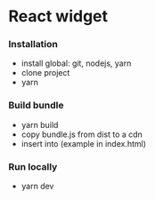 # React widget


### Installation

- install global: git, nodejs, yarn
- clone project
- yarn

### Build bundle
- yarn build
- copy bundle.js from dist to a cdn
- insert into (example in index.html)
    <script src="src from cdn" type="text/javascript"></script>
    <script type="text/javascript">
        CartWidget.init("widget container id");
    </script>
    
### Run locally
- yarn dev


